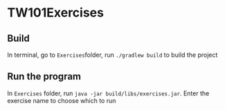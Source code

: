 # TW101Exercises

## Build
In terminal, go to ```Exercises```folder, run ```./gradlew build``` to build the project

## Run the program
In ```Exercises``` folder, run ```java -jar build/libs/exercises.jar```.
Enter the exercise name to choose which to run
